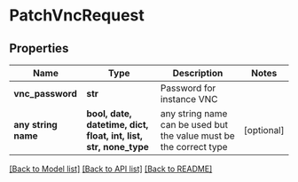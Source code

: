 # PatchVncRequest


## Properties
Name | Type | Description | Notes
------------ | ------------- | ------------- | -------------
**vnc_password** | **str** | Password for instance VNC | 
**any string name** | **bool, date, datetime, dict, float, int, list, str, none_type** | any string name can be used but the value must be the correct type | [optional]

[[Back to Model list]](../README.md#documentation-for-models) [[Back to API list]](../README.md#documentation-for-api-endpoints) [[Back to README]](../README.md)


